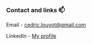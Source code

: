 ### Contact and links 📫
Email - cedric.louyot@gmail.com

LinkedIn - [My profile](https://www.linkedin.com/in/cedric-louyot/)
